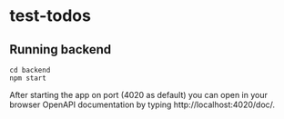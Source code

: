 # test-todos

## Running backend

```
cd backend
npm start
```

After starting the app on port (4020 as default) you can open
in your browser OpenAPI documentation by typing http://localhost:4020/doc/.
